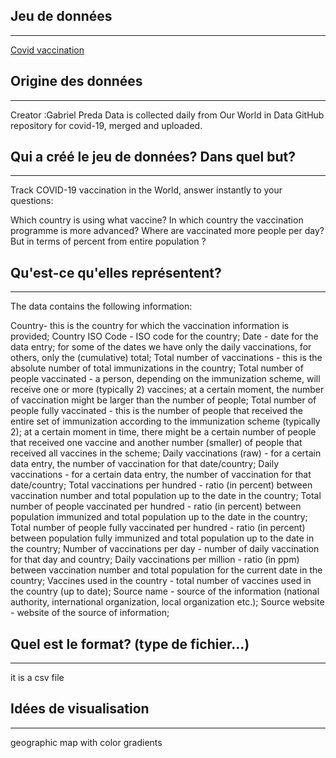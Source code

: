 
## Jeu de données
***
[Covid vaccination](https://www.kaggle.com/gpreda/covid-world-vaccination-progress)

## Origine des données

***

Creator :Gabriel Preda
Data is collected daily from Our World in Data GitHub repository for covid-19, merged and uploaded.

## Qui a créé le jeu de données? Dans quel but?

***

Track COVID-19 vaccination in the World, answer instantly to your questions:

Which country is using what vaccine?
In which country the vaccination programme is more advanced?
Where are vaccinated more people per day? But in terms of percent from entire population ?


## Qu'est-ce qu'elles représentent?

***

The data contains the following information:

Country- this is the country for which the vaccination information is provided;
Country ISO Code - ISO code for the country;
Date - date for the data entry; for some of the dates we have only the daily vaccinations, for others, only the (cumulative) total;
Total number of vaccinations - this is the absolute number of total immunizations in the country;
Total number of people vaccinated - a person, depending on the immunization scheme, will receive one or more (typically 2) vaccines; at a certain moment, the number of vaccination might be larger than the number of people;
Total number of people fully vaccinated - this is the number of people that received the entire set of immunization according to the immunization scheme (typically 2); at a certain moment in time, there might be a certain number of people that received one vaccine and another number (smaller) of people that received all vaccines in the scheme;
Daily vaccinations (raw) - for a certain data entry, the number of vaccination for that date/country;
Daily vaccinations - for a certain data entry, the number of vaccination for that date/country;
Total vaccinations per hundred - ratio (in percent) between vaccination number and total population up to the date in the country;
Total number of people vaccinated per hundred - ratio (in percent) between population immunized and total population up to the date in the country;
Total number of people fully vaccinated per hundred - ratio (in percent) between population fully immunized and total population up to the date in the country;
Number of vaccinations per day - number of daily vaccination for that day and country;
Daily vaccinations per million - ratio (in ppm) between vaccination number and total population for the current date in the country;
Vaccines used in the country - total number of vaccines used in the country (up to date);
Source name - source of the information (national authority, international organization, local organization etc.);
Source website - website of the source of information;

## Quel est le format? (type de fichier...)

***

it is a csv file

## Idées de visualisation

***
geographic map with color gradients